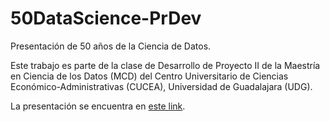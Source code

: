 # 50DataScience-PrDev

Presentación de 50 años de la Ciencia de Datos.

Este trabajo es parte de la clase de Desarrollo de Proyecto II de la Maestría en Ciencia de los Datos (MCD) del Centro Universitario de Ciencias Económico-Administrativas (CUCEA), Universidad de Guadalajara (UDG).

La presentación se encuentra en [este link](Presentacion.html).
